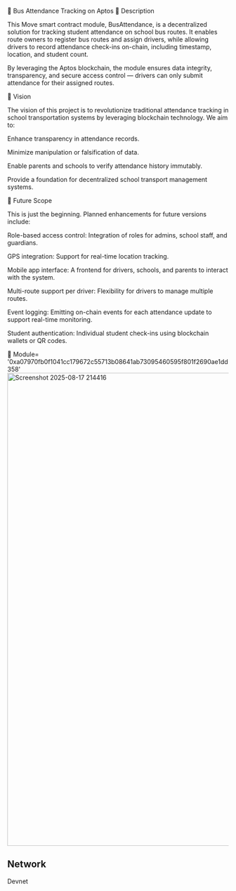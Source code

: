 🚌 Bus Attendance Tracking on Aptos
📜 Description

This Move smart contract module, BusAttendance, is a decentralized solution for tracking student attendance on school bus routes. It enables route owners to register bus routes and assign drivers, while allowing drivers to record attendance check-ins on-chain, including timestamp, location, and student count.

By leveraging the Aptos blockchain, the module ensures data integrity, transparency, and secure access control — drivers can only submit attendance for their assigned routes.

🌟 Vision

The vision of this project is to revolutionize traditional attendance tracking in school transportation systems by leveraging blockchain technology. We aim to:

Enhance transparency in attendance records.

Minimize manipulation or falsification of data.

Enable parents and schools to verify attendance history immutably.

Provide a foundation for decentralized school transport management systems.

🚀 Future Scope

This is just the beginning. Planned enhancements for future versions include:

Role-based access control: Integration of roles for admins, school staff, and guardians.

GPS integration: Support for real-time location tracking.

Mobile app interface: A frontend for drivers, schools, and parents to interact with the system.

Multi-route support per driver: Flexibility for drivers to manage multiple routes.

Event logging: Emitting on-chain events for each attendance update to support real-time monitoring.

Student authentication: Individual student check-ins using blockchain wallets or QR codes.

📄 Module= '0xa07970fb0f1041cc179672c55713b08641ab73095460595f801f2690ae1dd358'
<img width="1917" height="1077" alt="Screenshot 2025-08-17 214416" src="https://github.com/user-attachments/assets/7130ccd5-6713-4f09-add2-04beff17093e" />

## Network
Devnet
